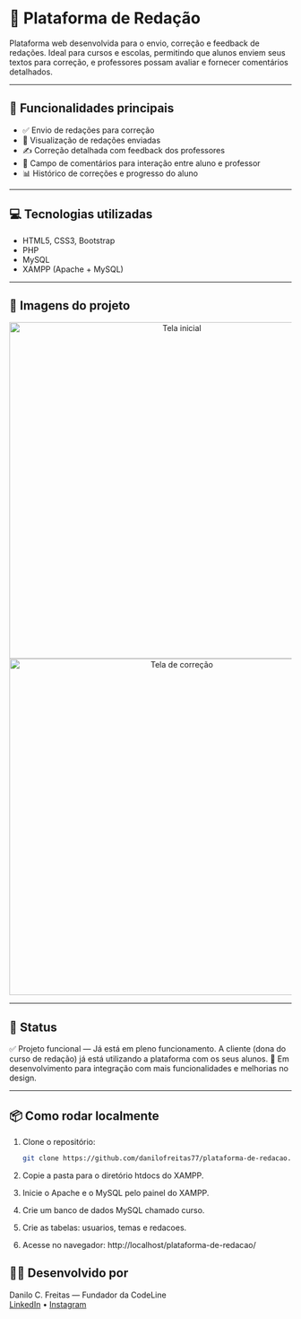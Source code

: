 # 📝 Plataforma de Redação

Plataforma web desenvolvida para o envio, correção e feedback de redações. Ideal para cursos e escolas, permitindo que alunos enviem seus textos para correção, e professores possam avaliar e fornecer comentários detalhados.

---

## 🚀 Funcionalidades principais

- ✅ Envio de redações para correção
- 📄 Visualização de redações enviadas
- ✍️ Correção detalhada com feedback dos professores
- 💬 Campo de comentários para interação entre aluno e professor
- 📊 Histórico de correções e progresso do aluno

---

## 💻 Tecnologias utilizadas

- HTML5, CSS3, Bootstrap
- PHP
- MySQL
- XAMPP (Apache + MySQL)

---

## 📸 Imagens do projeto

<p align="center">
  <img src="screenshots/tela_inicial.png" width="600" alt="Tela inicial">
  <img src="screenshots/tela_correcao.png" width="600" alt="Tela de correção">
</p>

---

## 📌 Status

✅ Projeto funcional — Já está em pleno funcionamento. A cliente (dona do curso de redação) já está utilizando a plataforma com os seus alunos. 
🚧 Em desenvolvimento para integração com mais funcionalidades e melhorias no design.

---

## 📦 Como rodar localmente

1. Clone o repositório:
   ```bash
   git clone https://github.com/danilofreitas77/plataforma-de-redacao.git
2. Copie a pasta para o diretório htdocs do XAMPP.

3. Inicie o Apache e o MySQL pelo painel do XAMPP.

4. Crie um banco de dados MySQL chamado curso.

5. Crie as tabelas: usuarios, temas e redacoes.

6. Acesse no navegador:
http://localhost/plataforma-de-redacao/

## 👨‍💻 Desenvolvido por

Danilo C. Freitas — Fundador da CodeLine  
[LinkedIn](www.linkedin.com/in/danilo-freitas-171b58260) • [Instagram](https://www.instagram.com/danilofreitas_dev/)
